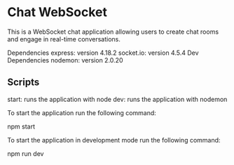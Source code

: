 # Chat WebSocket

This is a WebSocket chat application allowing users to create chat rooms and engage in real-time conversations.

Dependencies
express: version 4.18.2
socket.io: version 4.5.4
Dev Dependencies
nodemon: version 2.0.20

## Scripts

start: runs the application with node
dev: runs the application with nodemon

To start the application run the following command:

npm start

To start the application in development mode run the following command:

npm run dev
